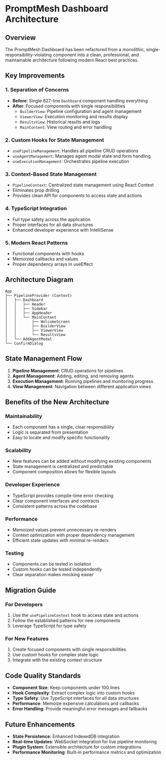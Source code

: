 # PromptMesh Dashboard Architecture

## Overview

The PromptMesh Dashboard has been refactored from a monolithic, single-responsibility-violating component into a clean, professional, and maintainable architecture following modern React best practices.

## Key Improvements

### 1. **Separation of Concerns**

- **Before**: Single 827-line `Dashboard` component handling everything
- **After**: Focused components with single responsibilities
  - `BuilderView`: Pipeline configuration and agent management
  - `ViewerView`: Execution monitoring and results display
  - `ResultsView`: Historical results and logs
  - `MainContent`: View routing and error handling

### 2. **Custom Hooks for State Management**

- `usePipelineManagement`: Handles all pipeline CRUD operations
- `useAgentManagement`: Manages agent modal state and form handling
- `useExecutionManagement`: Orchestrates pipeline execution

### 3. **Context-Based State Management**

- `PipelineContext`: Centralized state management using React Context
- Eliminates prop drilling
- Provides clean API for components to access state and actions

### 4. **TypeScript Integration**

- Full type safety across the application
- Proper interfaces for all data structures
- Enhanced developer experience with IntelliSense

### 5. **Modern React Patterns**

- Functional components with hooks
- Memoized callbacks and values
- Proper dependency arrays in useEffect

## Architecture Diagram

```
App
├── PipelineProvider (Context)
│   ├── Dashboard
│   │   ├── Header
│   │   ├── Sidebar
│   │   ├── AppHeader
│   │   └── MainContent
│   │       ├── WelcomeScreen
│   │       ├── BuilderView
│   │       ├── ViewerView
│   │       └── ResultsView
│   └── AddAgentModal
└── ConfirmDialog
```

## State Management Flow

1. **Pipeline Management**: CRUD operations for pipelines
2. **Agent Management**: Adding, editing, and removing agents
3. **Execution Management**: Running pipelines and monitoring progress
4. **View Management**: Navigation between different application views

## Benefits of the New Architecture

### **Maintainability**

- Each component has a single, clear responsibility
- Logic is separated from presentation
- Easy to locate and modify specific functionality

### **Scalability**

- New features can be added without modifying existing components
- State management is centralized and predictable
- Component composition allows for flexible layouts

### **Developer Experience**

- TypeScript provides compile-time error checking
- Clear component interfaces and contracts
- Consistent patterns across the codebase

### **Performance**

- Memoized values prevent unnecessary re-renders
- Context optimization with proper dependency management
- Efficient state updates with minimal re-renders

### **Testing**

- Components can be tested in isolation
- Custom hooks can be tested independently
- Clear separation makes mocking easier

## Migration Guide

### **For Developers**

1. Use the `usePipelineContext` hook to access state and actions
2. Follow the established patterns for new components
3. Leverage TypeScript for type safety

### **For New Features**

1. Create focused components with single responsibilities
2. Use custom hooks for complex state logic
3. Integrate with the existing context structure

## Code Quality Standards

- **Component Size**: Keep components under 100 lines
- **Hook Complexity**: Extract complex logic into custom hooks
- **Type Safety**: Use TypeScript interfaces for all data structures
- **Performance**: Memoize expensive calculations and callbacks
- **Error Handling**: Provide meaningful error messages and fallbacks

## Future Enhancements

- **State Persistence**: Enhanced IndexedDB integration
- **Real-time Updates**: WebSocket integration for live pipeline monitoring
- **Plugin System**: Extensible architecture for custom integrations
- **Performance Monitoring**: Built-in performance metrics and optimization
